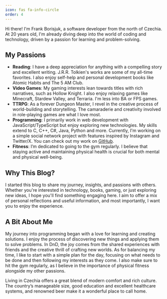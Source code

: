 ```yaml
---
icon: fas fa-info-circle
order: 4
---
```


Hi there! I'm Frank Borisjuk, a software developer from the north of Czechia. At 20 years old, I'm already diving deep into the world of coding and technology, driven by a passion for learning and problem-solving.

## My Passions

- **Reading**: I have a deep appreciation for anything with a compelling story and excellent writing. J.R.R. Tolkien's works are some of my all-time favorites. I also enjoy self-help and personal development books like Atomic Habits and The 5 AM Club.
- **Video Games**: My gaming interests lean towards titles with rich narratives, such as Hollow Knight. I also enjoy relaxing games like Minecraft, Stardew Valley, and Terraria. I'm less into BA or FPS games.
- **TTRPG**: As a forever Dungeon Master, I revel in the creative process of world-building and storytelling. The camaraderie and creativity involved in role-playing games are what I love most.
- **Programming**: I primarily work in web development with JavaScript/TypeScript but enjoy exploring new technologies. My skills extend to C, C++, C#, Java, Python and more. Currently, I'm working on a simple social network project with features inspired by Instagram and Twitter/X. You can check out my work on [GitHub](https://github.com/hangerthem).
- **Fitness**: I’m dedicated to going to the gym regularly. I believe that staying active and maintaining physical health is crucial for both mental and physical well-being.

## Why This Blog?

I started this blog to share my journey, insights, and passions with others. Whether you're interested in technology, books, gaming, or just exploring new ideas, I hope you'll find something engaging here. I aim to offer a mix of personal reflections and useful information, and most importantly, I want you to enjoy the experience.

## A Bit About Me

My journey into programming began with a love for learning and creating solutions. I enjoy the process of discovering new things and applying them to solve problems. In DnD, the joy comes from the shared experiences with friends and the creative thrill of crafting new worlds. As for balancing my time, I like to start with a simple plan for the day, focusing on what needs to be done and then following my interests as they come. I also make sure to hit the gym regularly, as I believe in the importance of physical fitness alongside my other passions.

Living in Czechia offers a great blend of modern comfort and rich culture. The country’s manageable size, good education and excellent healthcare systems, and renowned beer make it a wonderful place to call home.